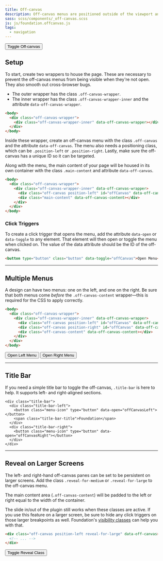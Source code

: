 ```yaml
---
title: Off-canvas
description: Off-canvas menus are positioned outside of the viewport and slide in when activated. Setting up an off-canvas layout in Foundation is super easy.
sass: scss/components/_off-canvas.scss
js: js/foundation.offcanvas.js
tags:
  - navigation
---
```


<button class="button" type="button" data-toggle="offCanvasLeft">Toggle Off-canvas</button>

## Setup

To start, create two wrappers to house the page. These are necessary to prevent the off-canvas menus from being visible when they're not open. They also smooth out cross-browser bugs.
- The outer wrapper has the class `.off-canvas-wrapper`.
- The inner wrapper has the class `.off-canvas-wrapper-inner` and the attribute `data-off-canvas-wrapper`.

```html
<body>
  <div class="off-canvas-wrapper">
    <div class="off-canvas-wrapper-inner" data-off-canvas-wrapper></div>
  </div>
</body>
```

Inside these wrapper, create an off-canvas menu with the class `.off-canvas` and the attribute `data-off-canvas`. The menu also needs a positioning class, which can be `.position-left` or `.position-right`. Lastly, make sure the off-canvas has a unique ID so it can be targeted.

Along with the menu, the main content of your page will be housed in its own container with the class `.main-content` and attribute `data-off-canvas`.

```html
<body>
  <div class="off-canvas-wrapper">
    <div class="off-canvas-wrapper-inner" data-off-canvas-wrapper>
      <div class="off-canvas position-left" id="offCanvas" data-off-canvas data-position="left"></div>
      <div class="main-content" data-off-canvas-content></div>
    </div>
  </div>
</body>
```

### Click Triggers

To create a click trigger that opens the menu, add the attribute `data-open` or `data-toggle` to any element. That element will then open or toggle the menu when clicked on. The value of the data attribute should be the ID of the off-canvas.

```html
<button type="button" class="button" data-toggle="offCanvas">Open Menu</button>
```

---

## Multiple Menus

A design can have two menus: one on the left, and one on the right. Be sure that both menus come *before* the `.off-canvas-content` wrapper&mdash;this is required for the CSS to apply correctly.

```html
<body>
  <div class="off-canvas-wrapper">
    <div class="off-canvas-wrapper-inner" data-off-canvas-wrapper>
      <div class="off-canvas position-left" id="offCanvas" data-off-canvas></div>
      <div class="off-canvas position-right" id="offCanvas" data-off-canvas></div>
      <div class="off-canvas-content" data-off-canvas-content></div>
    </div>
  </div>
</body>
```

<button class="button" type="button" data-toggle="offCanvasLeft">Open Left Menu</button>
<button class="button" type="button" data-toggle="offCanvasRight">Open Right Menu</button>

---

## Title Bar

If you need a simple title bar to toggle the off-canvas, `.title-bar` is here to help. It supports left- and right-aligned sections.

```html_example
<div class="title-bar">
  <div class="title-bar-left">
    <button class="menu-icon" type="button" data-open="offCanvasLeft"></button>
    <span class="title-bar-title">Foundation</span>
  </div>
  <div class="title-bar-right">
    <button class="menu-icon" type="button" data-open="offCanvasRight"></button>
  </div>
</div>
```

---

## Reveal on Larger Screens

The left- and right-hand off-canvas panes can be set to be persistent on larger screens. Add the class `.reveal-for-medium` or `.reveal-for-large` to the off-canvas menu.

The main content area (`.off-canvas-content`) will be padded to the left or right equal to the width of the container.

<div class="warning callout">
  <p>The slide in/out of the plugin still works when these classes are active. If you use this feature on a larger screen, be sure to hide any click triggers on those larger breakpoints as well. Foundation's <a href="visibility.html">visibility classes</a> can help you with that.</p>
</div>

```html
<div class="off-canvas position-left reveal-for-large" data-off-canvas>
  <!-- ... -->
</div>
```

<button type="button" class="button" data-docs-example-ofc>Toggle Reveal Class</button>
